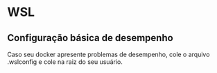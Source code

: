 # WSL

## Configuração básica de desempenho

Caso seu docker apresente problemas de desempenho, cole o arquivo .wslconfig e cole
na raiz do seu usuário.